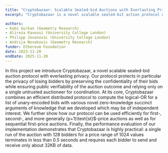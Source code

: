 ```yaml
---
title: "Cryptobazaar: Scalable Sealed-bid Auctions with Everlasting Privacy"
excerpt: "Cryptobazaar is a novel scalable sealed-bit action protocol with everlasting privacy."

authors:
- Kobi Gurkan (Geometry Research)
- Alireza Kavousi (University College London)
- Philipp Jovanovic (University College London)
- Andrija Novakovic (Geometry Research)
funder: Ethereum Foundation
date: 2023-11-20
endDate: 2025-11-20
---
```


In this project we introduce Cryptobazaar, a novel scalable sealed-bid auction protocol with everlasting privacy. Our protocol protects in particular the privacy of losing bidders by preserving the confidentiality of their bids while ensuring public verifiability of the auction outcome and relying only on a single untrusted auctioneer for coordination. At its core, Cryptobazaar combines an efficient distributed protocol to compute the logical-OR for a list of unary-encoded bids with various novel zero-knowledge succinct arguments of knowledge that we developed which may be of independent interest. We further show how our protocol can be used efficiently for first-, second-, and more generally (p+1)\text{st}$-price auctions as well as for sequential first-price auctions. Finally, the performance evaluation of our implementation demonstrates that Cryptobazaar is highly practical: a single run of the auction with 128 bidders for a price range of 1024 values terminates in less than 0.5 seconds and requires each bidder to send and receive only about 32KB of data.

